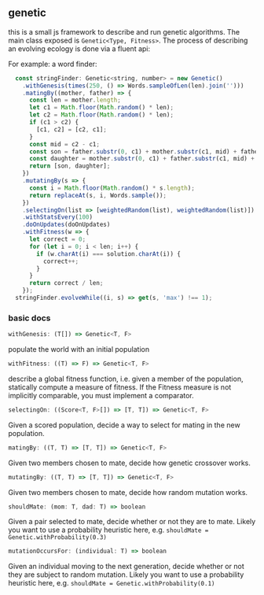 ## genetic

this is a small js framework to describe and run genetic algorithms. The main class exposed is `Genetic<Type, Fitness>`. The process of describing an evolving ecology is done via a fluent api:

For example: a word finder:

```javascript
  const stringFinder: Genetic<string, number> = new Genetic()
    .withGenesis(times(250, () => Words.sampleOfLen(len).join('')))
    .matingBy((mother, father) => {
      const len = mother.length;
      let c1 = Math.floor(Math.random() * len);
      let c2 = Math.floor(Math.random() * len);
      if (c1 > c2) {
        [c1, c2] = [c2, c1];
      }
      const mid = c2 - c1;
      const son = father.substr(0, c1) + mother.substr(c1, mid) + father.substr(c2);
      const daughter = mother.substr(0, c1) + father.substr(c1, mid) + mother.substr(c2);
      return [son, daughter];
    })
    .mutatingBy(s => {
      const i = Math.floor(Math.random() * s.length);
      return replaceAt(s, i, Words.sample());
    })
    .selectingOn(list => [weightedRandom(list), weightedRandom(list)])
    .withStatsEvery(100)
    .doOnUpdates(doOnUpdates)
    .withFitness(w => {
      let correct = 0;
      for (let i = 0; i < len; i++) {
        if (w.charAt(i) === solution.charAt(i)) {
          correct++;
        }
      }
      return correct / len;
    });
  stringFinder.evolveWhile((i, s) => get(s, 'max') !== 1);
``` 

### basic docs


```javascript
withGenesis: (T[]) => Genetic<T, F>
```
populate the world with an initial population

```javascript
withFitness: ((T) => F) => Genetic<T, F>
```
describe a global fitness function, i.e. given a member of the population, statically compute a measure of fitness. If the Fitness measure is not implicitly comparable, you must implement a comparator.


```javascript
selectingOn: ((Score<T, F>[]) => [T, T]) => Genetic<T, F>
```
Given a scored population, decide a way to select for mating in the new population. 

```javascript
matingBy: ((T, T) => [T, T]) => Genetic<T, F>
```
Given two members chosen to mate, decide how genetic crossover works.


```javascript
mutatingBy: ((T, T) => [T, T]) => Genetic<T, F>
```
Given two members chosen to mate, decide how random mutation works.

```javascript
shouldMate: (mom: T, dad: T) => boolean
```
Given a pair selected to mate, decide whether or not they are to mate. Likely you want to use a probability heuristic here, e.g. `shouldMate = Genetic.withProbability(0.3)`

```javascript
mutationOccursFor: (individual: T) => boolean
```
Given an individual moving to the next generation, decide whether or not they are subject to random mutation. Likely you want to use a probability heuristic here, e.g. `shouldMate = Genetic.withProbability(0.1)`


